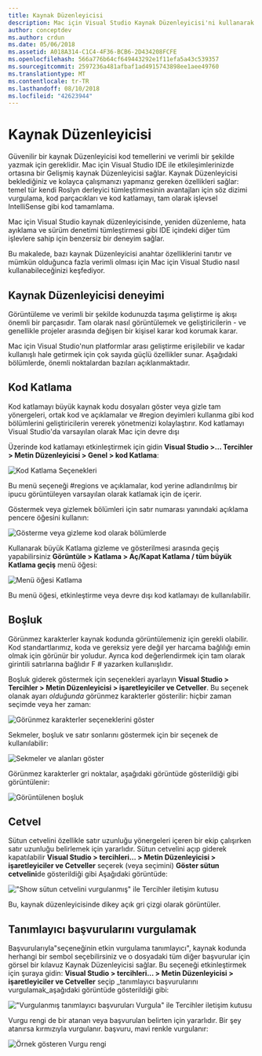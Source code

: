 ```yaml
---
title: Kaynak Düzenleyicisi
description: Mac için Visual Studio Kaynak Düzenleyicisi'ni kullanarak
author: conceptdev
ms.author: crdun
ms.date: 05/06/2018
ms.assetid: A018A314-C1C4-4F36-BCB6-2D434208FCFE
ms.openlocfilehash: 566a776b64cf649443292e1f11efa5a43c539357
ms.sourcegitcommit: 2597236a481afbaf1ad4915743898ee1aee49760
ms.translationtype: MT
ms.contentlocale: tr-TR
ms.lasthandoff: 08/10/2018
ms.locfileid: "42623944"
---
```

# <a name="source-editor"></a>Kaynak Düzenleyicisi

Güvenilir bir kaynak Düzenleyicisi kod temellerini ve verimli bir şekilde yazmak için gereklidir. Mac için Visual Studio IDE ile etkileşimlerinizde ortasına bir Gelişmiş kaynak Düzenleyicisi sağlar. Kaynak Düzenleyicisi beklediğiniz ve kolayca çalışmanızı yapmanız gereken özellikleri sağlar: temel tür kendi Roslyn derleyici tümleştirmesinin avantajları için söz dizimi vurgulama, kod parçacıkları ve kod katlamayı, tam olarak işlevsel IntelliSense gibi kod tamamlama.

Mac için Visual Studio kaynak düzenleyicisinde, yeniden düzenleme, hata ayıklama ve sürüm denetimi tümleştirmesi gibi IDE içindeki diğer tüm işlevlere sahip için benzersiz bir deneyim sağlar.

Bu makalede, bazı kaynak Düzenleyicisi anahtar özelliklerini tanıtır ve mümkün olduğunca fazla verimli olması için Mac için Visual Studio nasıl kullanabileceğinizi keşfediyor.

## <a name="the-source-editor-experience"></a>Kaynak Düzenleyicisi deneyimi

Görüntüleme ve verimli bir şekilde kodunuzda taşıma geliştirme iş akışı önemli bir parçasıdır. Tam olarak nasıl görüntülemek ve geliştiricilerin - ve genellikle projeler arasında değişen bir kişisel karar kod korumak karar.

Mac için Visual Studio'nun platformlar arası geliştirme erişilebilir ve kadar kullanışlı hale getirmek için çok sayıda güçlü özellikler sunar. Aşağıdaki bölümlerde, önemli noktalardan bazıları açıklanmaktadır.

## <a name="code-folding"></a>Kod Katlama

Kod katlamayı büyük kaynak kodu dosyaları göster veya gizle tam yönergeleri, ortak kod ve açıklamalar ve #region deyimleri kullanma gibi kod bölümlerini geliştiricilerin vererek yönetmenizi kolaylaştırır. Kod katlamayı Visual Studio'da varsayılan olarak Mac için devre dışı

Üzerinde kod katlamayı etkinleştirmek için gidin **Visual Studio >... Tercihler > Metin Düzenleyicisi > Genel > kod Katlama**:

![Kod Katlama Seçenekleri](media/source-editor-image1.png)

Bu menü seçeneği #regions ve açıklamalar, kod yerine adlandırılmış bir ipucu görüntüleyen varsayılan olarak katlamak için de içerir.

Göstermek veya gizlemek bölümleri için satır numarası yanındaki açıklama pencere öğesini kullanın:

 ![Gösterme veya gizleme kod olarak bölümlerde](media/source-editor-image2.png)

Kullanarak büyük Katlama gizleme ve gösterilmesi arasında geçiş yapabilirsiniz **Görüntüle > Katlama > Aç/Kapat Katlama / tüm büyük Katlama geçiş** menü öğesi:

 ![Menü öğesi Katlama](media/source-editor-image19.png)

Bu menü öğesi, etkinleştirme veya devre dışı kod katlamayı de kullanılabilir.

## <a name="white-space"></a>Boşluk

Görünmez karakterler kaynak kodunda görüntülemeniz için gerekli olabilir. Kod standartlarımız, koda ve gereksiz yere değil yer harcama bağlılığı emin olmak için görünür bir yoludur. Ayrıca kod değerlendirmek için tam olarak girintili satırlarına bağlıdır F # yazarken kullanışlıdır.

Boşluk giderek göstermek için seçenekleri ayarlayın **Visual Studio > Tercihler > Metin Düzenleyicisi > işaretleyiciler ve Cetveller**. Bu seçenek olanak ayarı _olduğunda_ görünmez karakterler gösterilir: hiçbir zaman seçimde veya her zaman:

 ![Görünmez karakterler seçeneklerini göster](media/source-editor-image3.png)

Sekmeler, boşluk ve satır sonlarını göstermek için bir seçenek de kullanılabilir:

 ![Sekmeler ve alanları göster](media/source-editor-image4.png)

 Görünmez karakterler gri noktalar, aşağıdaki görüntüde gösterildiği gibi görüntülenir:

 ![Görüntülenen boşluk](media/source-editor-image22.png)

## <a name="ruler"></a>Cetvel

Sütun cetvelini özellikle satır uzunluğu yönergeleri içeren bir ekip çalışırken satır uzunluğu belirlemek için yararlıdır. Sütun cetvelini açıp giderek kapatılabilir **Visual Studio > tercihleri... > Metin Düzenleyicisi > işaretleyiciler ve Cetveller** seçerek (veya seçimini) **Göster sütun cetvelini**de gösterildiği gibi Aşağıdaki görüntüde:

 !["Show sütun cetvelini vurgulanmış" ile Tercihler iletişim kutusu](media/source-editor-image5.png)

 Bu, kaynak düzenleyicisinde dikey açık gri çizgi olarak görüntüler.

## <a name="highlight-identifier-references"></a>Tanımlayıcı başvurularını vurgulamak

Başvurularıyla"seçeneğinin etkin vurgulama tanımlayıcı", kaynak kodunda herhangi bir sembol seçebilirsiniz ve o dosyadaki tüm diğer başvurular için görsel bir kılavuz Kaynak Düzenleyicisi sağlar. Bu seçeneği etkinleştirmek için şuraya gidin: **Visual Studio > tercihleri... > Metin Düzenleyicisi > işaretleyiciler ve Cetveller** seçip _tanımlayıcı başvurularını vurgulamak_aşağıdaki görüntüde gösterildiği gibi:

!["Vurgulanmış tanımlayıcı başvuruları Vurgula" ile Tercihler iletişim kutusu](media/source-editor-image6.png)

Vurgu rengi de bir atanan veya başvurulan belirten için yararlıdır. Bir şey atanırsa kırmızıyla vurgulanır. başvuru, mavi renkle vurgulanır:

![Örnek gösteren Vurgu rengi](media/source-editor-image7.png)
